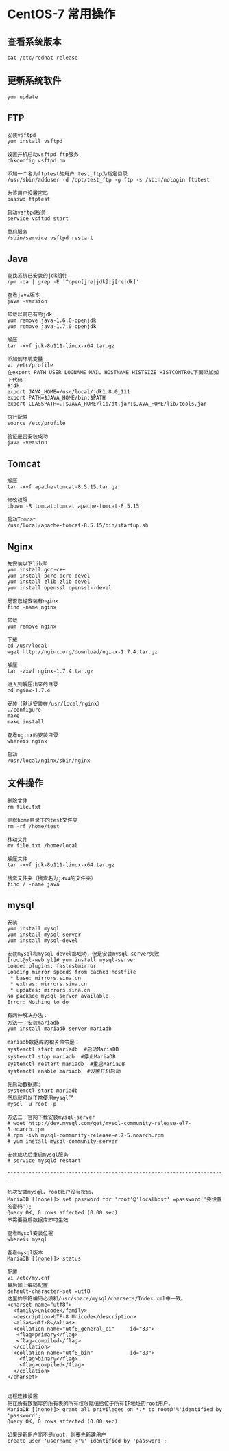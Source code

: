 # CentOS-7 常用操作

## 查看系统版本 
	cat /etc/redhat-release 

## 更新系统软件
	yum update

## FTP
	安装vsftpd
	yum install vsftpd

	设置开机启动vsftpd ftp服务
	chkconfig vsftpd on
	
	添加一个名为ftptest的用户 test_ftp为指定目录
	/usr/sbin/adduser -d /opt/test_ftp -g ftp -s /sbin/nologin ftptest

	为该用户设置密码
	passwd ftptest

	启动vsftpd服务
	service vsftpd start

	重启服务
	/sbin/service vsftpd restart
	
## Java
	查找系统已安装的jdk组件
	rpm -qa | grep -E '^open[jre|jdk]|j[re|dk]'

	查看java版本
	java -version

	卸载以前已有的jdk
	yum remove java-1.6.0-openjdk
	yum remove java-1.7.0-openjdk

	解压
	tar -xvf jdk-8u111-linux-x64.tar.gz

	添加到环境变量
	vi /etc/profile
	在export PATH USER LOGNAME MAIL HOSTNAME HISTSIZE HISTCONTROL下面添加如下代码：
	#jdk
	export JAVA_HOME=/usr/local/jdk1.8.0_111
	export PATH=$JAVA_HOME/bin:$PATH
	export CLASSPATH=.:$JAVA_HOME/lib/dt.jar:$JAVA_HOME/lib/tools.jar

	执行配置
	source /etc/profile

	验证是否安装成功
	java -version

## Tomcat
	解压
	tar -xvf apache-tomcat-8.5.15.tar.gz
	
	修改权限
	chown -R tomcat:tomcat apache-tomcat-8.5.15

	启动Tomcat
	/usr/local/apache-tomcat-8.5.15/bin/startup.sh

## Nginx
	先安装以下lib库
	yum install gcc-c++  
	yum install pcre pcre-devel  
	yum install zlib zlib-devel  
	yum install openssl openssl--devel 

	是否已经安装有nginx
	find -name nginx

	卸载
	yum remove nginx

	下载
	cd /usr/local
	wget http://nginx.org/download/nginx-1.7.4.tar.gz

	解压
	tar -zxvf nginx-1.7.4.tar.gz

	进入到解压出来的目录
	cd nginx-1.7.4

	安装（默认安装在/usr/local/nginx）
	./configure
	make
	make install

	查看nginx的安装目录
	whereis nginx

	启动
	/usr/local/nginx/sbin/nginx

## 文件操作
	删除文件
	rm file.txt

	删除home目录下的test文件夹 
	rm -rf /home/test
	
	移动文件
	mv file.txt /home/local

	解压文件
	tar -xvf jdk-8u111-linux-x64.tar.gz 
	
	搜索文件夹（搜索名为java的文件夹） 
	find / -name java

## mysql 
	安装
	yum install mysql 
	yum install mysql-server 
	yum install mysql-devel 
	
	安装mysql和mysql-devel都成功，但是安装mysql-server失败 
	[root@yl-web yl]# yum install mysql-server
	Loaded plugins: fastestmirror
	Loading mirror speeds from cached hostfile
	 * base: mirrors.sina.cn
	 * extras: mirrors.sina.cn
	 * updates: mirrors.sina.cn
	No package mysql-server available.
	Error: Nothing to do 
	
	有两种解决办法： 
	方法一：安装mariadb 
	yum install mariadb-server mariadb 
	
	mariadb数据库的相关命令是：
	systemctl start mariadb  #启动MariaDB
	systemctl stop mariadb  #停止MariaDB
	systemctl restart mariadb  #重启MariaDB
	systemctl enable mariadb  #设置开机启动
	
	先启动数据库: 
	systemctl start mariadb 
	然后就可以正常使用mysql了
	mysql -u root -p
	
	方法二：官网下载安装mysql-server 
	# wget http://dev.mysql.com/get/mysql-community-release-el7-5.noarch.rpm
	# rpm -ivh mysql-community-release-el7-5.noarch.rpm
	# yum install mysql-community-server
	
	安装成功后重启mysql服务 
	# service mysqld restart 
	
	------------------------------------------------------------------------- 
	
	初次安装mysql，root账户没有密码， 
	MariaDB [(none)]> set password for 'root'@'localhost' =password('要设置的密码'); 
	Query OK, 0 rows affected (0.00 sec) 
	不需要重启数据库即可生效
	
	查看Mysql安装位置
	whereis mysql 
	
	查看mysql版本 
	MariaDB [(none)]> status
	
	配置 
	vi /etc/my.cnf 
	最后加上编码配置 
	default-character-set =utf8 
	这里的字符编码必须和/usr/share/mysql/charsets/Index.xml中一致。 
	<charset name="utf8">
	  <family>Unicode</family>
	  <description>UTF-8 Unicode</description>
	  <alias>utf-8</alias>
	  <collation name="utf8_general_ci"     id="33">
	   <flag>primary</flag>
	   <flag>compiled</flag>
	  </collation>
	  <collation name="utf8_bin"            id="83">
	    <flag>binary</flag>
	    <flag>compiled</flag>
	  </collation>
	</charset>

	
	远程连接设置 
	把在所有数据库的所有表的所有权限赋值给位于所有IP地址的root用户。
	MariaDB [(none)]> grant all privileges on *.* to root@'%'identified by 'password';
	Query OK, 0 rows affected (0.00 sec) 
	
	如果是新用户而不是root，则要先新建用户
	create user 'username'@'%' identified by 'password';
	
	

	

